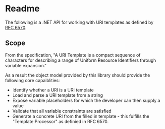 ﻿# Readme

The following is a .NET API for working with URI templates as defined by [RFC 6570](http://tools.ietf.org/html/rfc6570).

## Scope

From the specification, "A URI Template is a compact sequence of characters for describing a range of Uniform Resource Identifiers through variable expansion." 

As a result the object model provided by this library should provide the following core capaiblities:

* Identify whether a URI is a URI template
* Load and parse a URI template from a string
* Expose variable placeholders for which the developer can then supply a value
* Validate that all variable constraints are satisfied
* Generate a concrete URI from the filled in template - this fulfills the "Template Processor" as definied in RFC 6570.